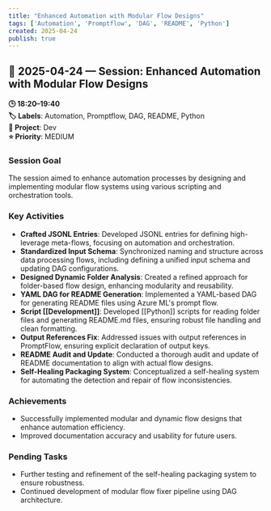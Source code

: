 ```yaml
---
title: "Enhanced Automation with Modular Flow Designs"
tags: ['Automation', 'Promptflow', 'DAG', 'README', 'Python']
created: 2025-04-24
publish: true
---
```


## 📅 2025-04-24 — Session: Enhanced Automation with Modular Flow Designs

**🕒 18:20–19:40**  
**🏷️ Labels**: Automation, Promptflow, DAG, README, Python  
**📂 Project**: Dev  
**⭐ Priority**: MEDIUM  


### Session Goal
The session aimed to enhance automation processes by designing and implementing modular flow systems using various scripting and orchestration tools.

### Key Activities
- **Crafted JSONL Entries**: Developed JSONL entries for defining high-leverage meta-flows, focusing on automation and orchestration.
- **Standardized Input Schema**: Synchronized naming and structure across data processing flows, including defining a unified input schema and updating DAG configurations.
- **Designed Dynamic Folder Analysis**: Created a refined approach for folder-based flow design, enhancing modularity and reusability.
- **YAML DAG for README Generation**: Implemented a YAML-based DAG for generating README files using Azure ML's prompt flow.
- **Script [[Development]]**: Developed [[Python]] scripts for reading folder files and generating README.md files, ensuring robust file handling and clean formatting.
- **Output References Fix**: Addressed issues with output references in PromptFlow, ensuring explicit declaration of output keys.
- **README Audit and Update**: Conducted a thorough audit and update of README documentation to align with actual flow designs.
- **Self-Healing Packaging System**: Conceptualized a self-healing system for automating the detection and repair of flow inconsistencies.

### Achievements
- Successfully implemented modular and dynamic flow designs that enhance automation efficiency.
- Improved documentation accuracy and usability for future users.

### Pending Tasks
- Further testing and refinement of the self-healing packaging system to ensure robustness.
- Continued development of modular flow fixer pipeline using DAG architecture.
